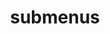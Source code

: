 ---
layout: page
title: submenus
nav: true
nav_order: 7
dropdown: true
children:
    - title: publications
      permalink: /publications/
    - title: services
      permalink: /services/
    - title: llm-sp
      permalink: /llm-sp/
    # - title: projects
    #   permalink: /projects/
---